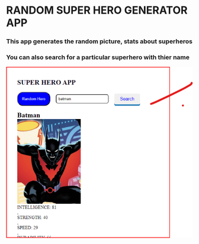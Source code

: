 # RANDOM SUPER HERO GENERATOR APP

### This app generates the random picture, stats about superheros

### You can also search for a particular superhero with thier name

![Image of the website](image.png)
